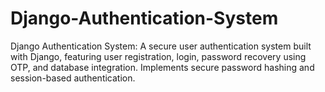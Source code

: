 # Django-Authentication-System
Django Authentication System: A secure user authentication system built with Django, featuring user registration, login, password recovery using OTP, and database integration. Implements secure password hashing and session-based authentication.
